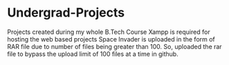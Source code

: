 # Undergrad-Projects
Projects created during my whole B.Tech Course
Xampp is required for hosting the web based projects
Space Invader is uploaded in the form of RAR file due to number of files being greater than 100. So, uploaded the rar file to bypass the upload limit of 100 files at a time in github.
